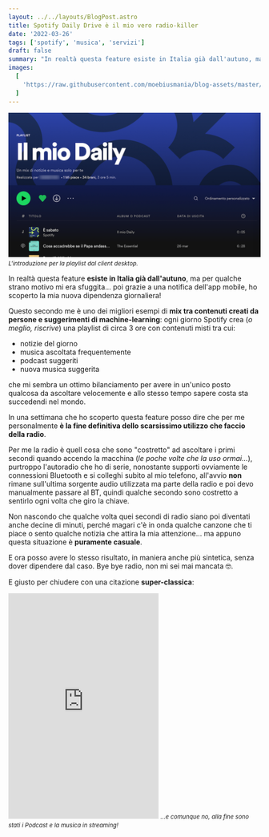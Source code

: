 ```yaml
---
layout: ../../layouts/BlogPost.astro
title: Spotify Daily Drive è il mio vero radio-killer
date: '2022-03-26'
tags: ['spotify', 'musica', 'servizi']
draft: false
summary: "In realtà questa feature esiste in Italia già dall'autuno, ma per qualche strano motivo mi era sfuggita... poi grazie a una notifica dell'app mobile, ho scoperto la mia nuova dipendenza giornaliera!"
images:
  [
    'https://raw.githubusercontent.com/moebiusmania/blog-assets/master/images/2022/spotify-daily-drive.png',
  ]
---
```


![L'introduzione per la playlist dal client desktop.](https://raw.githubusercontent.com/moebiusmania/blog-assets/master/images/2022/spotify-daily-drive.png) <small>_L'introduzione per la playlist dal client desktop._</small>

In realtà questa feature **esiste in Italia già dall'autuno**, ma per qualche strano motivo mi era sfuggita... poi grazie a una notifica dell'app mobile, ho scoperto la mia nuova dipendenza giornaliera!

Questo secondo me è uno dei migliori esempi di **mix tra contenuti creati da persone e suggerimenti di machine-learning**: ogni giorno Spotify crea (_o meglio, riscrive_) una playlist di circa 3 ore con contenuti misti tra cui:

- notizie del giorno
- musica ascoltata frequentemente
- podcast suggeriti
- nuova musica suggerita

che mi sembra un ottimo bilanciamento per avere in un'unico posto qualcosa da ascoltare velocemente e allo stesso tempo sapere costa sta succedendi nel mondo.

In una settimana che ho scoperto questa feature posso dire che per me personalmente **è la fine definitiva dello scarsissimo utilizzo che faccio della radio**.

Per me la radio è quell cosa che sono "costretto" ad ascoltare i primi secondi quando accendo la macchina (_le poche volte che la uso ormai..._), purtroppo l'autoradio che ho di serie, nonostante supporti ovviamente le connessioni Bluetooth e si colleghi subito al mio telefono, all'avvio **non** rimane sull'ultima sorgente audio utilizzata ma parte della radio e poi devo manualmente passare al BT, quindi qualche secondo sono costretto a sentirlo ogni volta che giro la chiave.

Non nascondo che qualche volta quei secondi di radio siano poi diventati anche decine di minuti, perché magari c'è in onda qualche canzone che ti piace o sento qualche notizia che attira la mia attenzione... ma appuno questa situazione è **puramente casuale**.

E ora posso avere lo stesso risultato, in maniera anche più sintetica, senza dover dipendere dal caso. Bye bye radio, non mi sei mai mancata 🤓.

E giusto per chiudere con una citazione **super-classica**:

<iframe className="w-full" height="450" src="https://www.youtube-nocookie.com/embed/W8r-tXRLazs" title="YouTube video player" frameBorder="0" allow="accelerometer; autoplay; clipboard-write; encrypted-media; gyroscope; picture-in-picture" allowFullScreen></iframe> <small><i>...e comunque no, alla fine sono stati i Podcast e la musica in streaming!</i></small>

